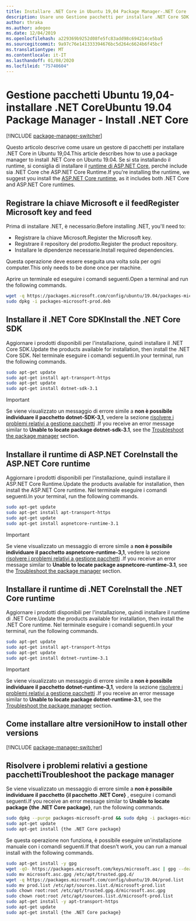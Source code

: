 ```yaml
---
title: Installare .NET Core in Ubuntu 19,04 Package Manager-.NET Core
description: Usare uno Gestione pacchetti per installare .NET Core SDK e Runtime in Ubuntu 19,04.
author: thraka
ms.author: adegeo
ms.date: 12/04/2019
ms.openlocfilehash: a229369b9252d08fe5fc83add98c694214ce5ba5
ms.sourcegitcommit: 9a97c76e141333394676bc5d264c6624b6f45bcf
ms.translationtype: MT
ms.contentlocale: it-IT
ms.lasthandoff: 01/08/2020
ms.locfileid: "75740604"
---
```

# <a name="ubuntu-1904-package-manager---install-net-core"></a><span data-ttu-id="93189-103">Gestione pacchetti Ubuntu 19,04-installare .NET Core</span><span class="sxs-lookup"><span data-stu-id="93189-103">Ubuntu 19.04 Package Manager - Install .NET Core</span></span>

[!INCLUDE [package-manager-switcher](./includes/package-manager-switcher.md)]

<span data-ttu-id="93189-104">Questo articolo descrive come usare un gestore di pacchetti per installare .NET Core in Ubuntu 19,04.</span><span class="sxs-lookup"><span data-stu-id="93189-104">This article describes how to use a package manager to install .NET Core on Ubuntu 19.04.</span></span> <span data-ttu-id="93189-105">Se si sta installando il runtime, si consiglia di installare il [runtime di ASP.NET Core](#install-the-aspnet-core-runtime), perché include sia .NET Core che ASP.NET Core Runtime.</span><span class="sxs-lookup"><span data-stu-id="93189-105">If you're installing the runtime, we suggest you install the [ASP.NET Core runtime](#install-the-aspnet-core-runtime), as it includes both .NET Core and ASP.NET Core runtimes.</span></span>

## <a name="register-microsoft-key-and-feed"></a><span data-ttu-id="93189-106">Registrare la chiave Microsoft e il feed</span><span class="sxs-lookup"><span data-stu-id="93189-106">Register Microsoft key and feed</span></span>

<span data-ttu-id="93189-107">Prima di installare .NET, è necessario:</span><span class="sxs-lookup"><span data-stu-id="93189-107">Before installing .NET, you'll need to:</span></span>

- <span data-ttu-id="93189-108">Registrare la chiave Microsoft.</span><span class="sxs-lookup"><span data-stu-id="93189-108">Register the Microsoft key.</span></span>
- <span data-ttu-id="93189-109">Registrare il repository del prodotto.</span><span class="sxs-lookup"><span data-stu-id="93189-109">Register the product repository.</span></span>
- <span data-ttu-id="93189-110">Installare le dipendenze necessarie.</span><span class="sxs-lookup"><span data-stu-id="93189-110">Install required dependencies.</span></span>

<span data-ttu-id="93189-111">Questa operazione deve essere eseguita una volta sola per ogni computer.</span><span class="sxs-lookup"><span data-stu-id="93189-111">This only needs to be done once per machine.</span></span>

<span data-ttu-id="93189-112">Aprire un terminale ed eseguire i comandi seguenti.</span><span class="sxs-lookup"><span data-stu-id="93189-112">Open a terminal and run the following commands.</span></span>

```bash
wget -q https://packages.microsoft.com/config/ubuntu/19.04/packages-microsoft-prod.deb -O packages-microsoft-prod.deb
sudo dpkg -i packages-microsoft-prod.deb
```

## <a name="install-the-net-core-sdk"></a><span data-ttu-id="93189-113">Installare il .NET Core SDK</span><span class="sxs-lookup"><span data-stu-id="93189-113">Install the .NET Core SDK</span></span>

<span data-ttu-id="93189-114">Aggiornare i prodotti disponibili per l'installazione, quindi installare il .NET Core SDK.</span><span class="sxs-lookup"><span data-stu-id="93189-114">Update the products available for installation, then install the .NET Core SDK.</span></span> <span data-ttu-id="93189-115">Nel terminale eseguire i comandi seguenti.</span><span class="sxs-lookup"><span data-stu-id="93189-115">In your terminal, run the following commands.</span></span>

```bash
sudo apt-get update
sudo apt-get install apt-transport-https
sudo apt-get update
sudo apt-get install dotnet-sdk-3.1
```

> [!IMPORTANT]
> <span data-ttu-id="93189-116">Se viene visualizzato un messaggio di errore simile a **non è possibile individuare il pacchetto dotnet-SDK-3,1**, vedere la sezione [risolvere i problemi relativi a gestione pacchetti](#troubleshoot-the-package-manager) .</span><span class="sxs-lookup"><span data-stu-id="93189-116">If you receive an error message similar to **Unable to locate package dotnet-sdk-3.1**, see the [Troubleshoot the package manager](#troubleshoot-the-package-manager) section.</span></span>

## <a name="install-the-aspnet-core-runtime"></a><span data-ttu-id="93189-117">Installare il runtime di ASP.NET Core</span><span class="sxs-lookup"><span data-stu-id="93189-117">Install the ASP.NET Core runtime</span></span>

<span data-ttu-id="93189-118">Aggiornare i prodotti disponibili per l'installazione, quindi installare il ASP.NET Core Runtime.</span><span class="sxs-lookup"><span data-stu-id="93189-118">Update the products available for installation, then install the ASP.NET Core runtime.</span></span> <span data-ttu-id="93189-119">Nel terminale eseguire i comandi seguenti.</span><span class="sxs-lookup"><span data-stu-id="93189-119">In your terminal, run the following commands.</span></span>

```bash
sudo apt-get update
sudo apt-get install apt-transport-https
sudo apt-get update
sudo apt-get install aspnetcore-runtime-3.1
```

> [!IMPORTANT]
> <span data-ttu-id="93189-120">Se viene visualizzato un messaggio di errore simile a **non è possibile individuare il pacchetto aspnetcore-runtime-3,1**, vedere la sezione [risolvere i problemi relativi a gestione pacchetti](#troubleshoot-the-package-manager) .</span><span class="sxs-lookup"><span data-stu-id="93189-120">If you receive an error message similar to **Unable to locate package aspnetcore-runtime-3.1**, see the [Troubleshoot the package manager](#troubleshoot-the-package-manager) section.</span></span>

## <a name="install-the-net-core-runtime"></a><span data-ttu-id="93189-121">Installare il runtime di .NET Core</span><span class="sxs-lookup"><span data-stu-id="93189-121">Install the .NET Core runtime</span></span>

<span data-ttu-id="93189-122">Aggiornare i prodotti disponibili per l'installazione, quindi installare il runtime di .NET Core.</span><span class="sxs-lookup"><span data-stu-id="93189-122">Update the products available for installation, then install the .NET Core runtime.</span></span> <span data-ttu-id="93189-123">Nel terminale eseguire i comandi seguenti.</span><span class="sxs-lookup"><span data-stu-id="93189-123">In your terminal, run the following commands.</span></span>

```bash
sudo apt-get update
sudo apt-get install apt-transport-https
sudo apt-get update
sudo apt-get install dotnet-runtime-3.1
```

> [!IMPORTANT]
> <span data-ttu-id="93189-124">Se viene visualizzato un messaggio di errore simile a **non è possibile individuare il pacchetto dotnet-runtime-3,1**, vedere la sezione [risolvere i problemi relativi a gestione pacchetti](#troubleshoot-the-package-manager) .</span><span class="sxs-lookup"><span data-stu-id="93189-124">If you receive an error message similar to **Unable to locate package dotnet-runtime-3.1**, see the [Troubleshoot the package manager](#troubleshoot-the-package-manager) section.</span></span>

## <a name="how-to-install-other-versions"></a><span data-ttu-id="93189-125">Come installare altre versioni</span><span class="sxs-lookup"><span data-stu-id="93189-125">How to install other versions</span></span>

[!INCLUDE [package-manager-switcher](./includes/package-manager-heading-hack-pkgname.md)]

## <a name="troubleshoot-the-package-manager"></a><span data-ttu-id="93189-126">Risolvere i problemi relativi a gestione pacchetti</span><span class="sxs-lookup"><span data-stu-id="93189-126">Troubleshoot the package manager</span></span>

<span data-ttu-id="93189-127">Se viene visualizzato un messaggio di errore simile a **non è possibile individuare il pacchetto {il pacchetto .NET Core}** , eseguire i comandi seguenti.</span><span class="sxs-lookup"><span data-stu-id="93189-127">If you receive an error message similar to **Unable to locate package {the .NET Core package}**, run the following commands.</span></span>

```bash
sudo dpkg --purge packages-microsoft-prod && sudo dpkg -i packages-microsoft-prod.deb
sudo apt-get update
sudo apt-get install {the .NET Core package}
```

<span data-ttu-id="93189-128">Se questa operazione non funziona, è possibile eseguire un'installazione manuale con i comandi seguenti.</span><span class="sxs-lookup"><span data-stu-id="93189-128">If that doesn't work, you can run a manual install with the following commands.</span></span>

```bash
sudo apt-get install -y gpg
wget -qO- https://packages.microsoft.com/keys/microsoft.asc | gpg --dearmor -o microsoft.asc.gpg
sudo mv microsoft.asc.gpg /etc/apt/trusted.gpg.d/
wget -q https://packages.microsoft.com/config/ubuntu/19.04/prod.list
sudo mv prod.list /etc/apt/sources.list.d/microsoft-prod.list
sudo chown root:root /etc/apt/trusted.gpg.d/microsoft.asc.gpg
sudo chown root:root /etc/apt/sources.list.d/microsoft-prod.list
sudo apt-get install -y apt-transport-https
sudo apt-get update
sudo apt-get install {the .NET Core package}
```
